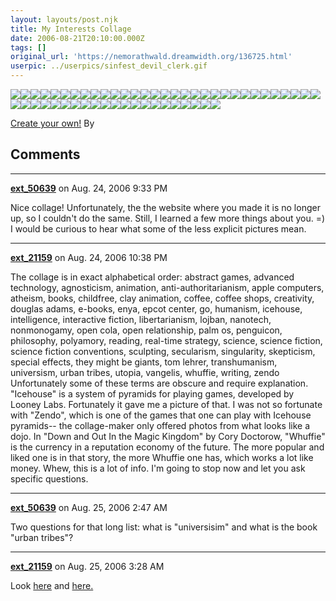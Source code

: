 ```yaml
---
layout: layouts/post.njk
title: My Interests Collage
date: 2006-08-21T20:10:00.000Z
tags: []
original_url: 'https://nemorathwald.dreamwidth.org/136725.html'
userpic: ../userpics/sinfest_devil_clerk.gif
---
```

![](http://mud.mm-a6.yimg.com/image/2377722980)![](http://mud.mm-a8.yimg.com/image/3047032746)![](http://mud.mm-a6.yimg.com/image/2351031620)![](http://mud.mm-a8.yimg.com/image/2798102420)![](http://mud.mm-a3.yimg.com/image/672978320)![](http://mud.mm-a6.yimg.com/image/2123319994)![](http://mud.mm-a5.yimg.com/image/1407883322)![](http://mud.mm-a5.yimg.com/image/1446932441)![](http://mud.mm-a1.yimg.com/image/288662874)![](http://mud.mm-a1.yimg.com/image/69597377)![](http://mud.mm-a6.yimg.com/image/2341997789)![](http://mud.mm-a7.yimg.com/image/2457545349)![](http://mud.mm-a8.yimg.com/image/2976975464)![](http://mud.mm-a4.yimg.com/image/1006857606)![](http://mud.mm-a3.yimg.com/image/948989402)![](http://mud.mm-a8.yimg.com/image/2996187652)![](http://mud.mm-a3.yimg.com/image/781719065)![](http://mud.mm-a8.yimg.com/image/3051437222)![](http://mud.mm-a1.yimg.com/image/34497386)![](http://mud.mm-a1.yimg.com/image/206918868)![](http://mud.mm-a3.yimg.com/image/990537861)![](http://mud.mm-a4.yimg.com/image/1105670088)![](http://mud.mm-a1.yimg.com/image/169968711)![](http://mud.mm-a2.yimg.com/image/603234255)![](http://mud.mm-a7.yimg.com/image/2411291551)![](http://mud.mm-a2.yimg.com/image/570237090)![](http://mud.mm-a6.yimg.com/image/2351445063)![](http://mud.mm-a8.yimg.com/image/2979639344)![](http://mud.mm-a4.yimg.com/image/1104634106)![](http://mud.mm-a1.yimg.com/image/216690658)![](http://mud.mm-a6.yimg.com/image/2208606240)![](http://mud.mm-a7.yimg.com/image/2477942137)![](http://mud.mm-a6.yimg.com/image/2189661980)![](http://mud.mm-a8.yimg.com/image/2789446938)![](http://mud.mm-a2.yimg.com/image/352895918)![](http://mud.mm-a7.yimg.com/image/2708848621)![](http://mud.mm-a4.yimg.com/image/1241127408)![](http://mud.mm-a6.yimg.com/image/2143115328)![](http://mud.mm-a1.yimg.com/image/238279301)![](http://mud.mm-a6.yimg.com/image/2113264269)![](http://mud.mm-a3.yimg.com/image/781954091)![](http://mud.mm-a1.yimg.com/image/280590684)![](http://mud.mm-a6.yimg.com/image/2215838953)![](http://mud.mm-a6.yimg.com/image/2207898256)![](http://mud.mm-a4.yimg.com/image/1069646797)![](http://mud.mm-a2.yimg.com/image/618538976)![](http://mud.mm-a5.yimg.com/image/1973634090)![](http://mud.mm-a6.yimg.com/image/2316306547)![](http://mud.mm-a7.yimg.com/image/2480701253)![](http://mud.mm-a3.yimg.com/image/935855697)![](http://mud.mm-a5.yimg.com/image/1909640455)![](http://mud.mm-a1.yimg.com/image/39493121)

[Create your own!](http://treap.net/gavri/lji61.html) By

## Comments

---

**[ext_50639](https://www.dreamwidth.org/users/ext_50639)** on Aug. 24, 2006 9:33 PM

Nice collage! Unfortunately, the the website where you made it is no longer up, so I couldn't do the same. Still, I learned a few more things about you. =) I would be curious to hear what some of the less explicit pictures mean.

---

**[ext_21159](https://www.dreamwidth.org/users/ext_21159)** on Aug. 24, 2006 10:38 PM

The collage is in exact alphabetical order: abstract games, advanced technology, agnosticism, animation, anti-authoritarianism, apple computers, atheism, books, childfree, clay animation, coffee, coffee shops, creativity, douglas adams, e-books, enya, epcot center, go, humanism, icehouse, intelligence, interactive fiction, libertarianism, lojban, nanotech, nonmonogamy, open cola, open relationship, palm os, penguicon, philosophy, polyamory, reading, real-time strategy, science, science fiction, science fiction conventions, sculpting, secularism, singularity, skepticism, special effects, they might be giants, tom lehrer, transhumanism, universism, urban tribes, utopia, vangelis, whuffie, writing, zendo Unfortunately some of these terms are obscure and require explanation. "Icehouse" is a system of pyramids for playing games, developed by Looney Labs. Fortunately it gave me a picture of that. I was not so fortunate with "Zendo", which is one of the games that one can play with Icehouse pyramids-- the collage-maker only offered photos from what looks like a dojo. In "Down and Out In the Magic Kingdom" by Cory Doctorow, "Whuffie" is the currency in a reputation economy of the future. The more popular and liked one is in that story, the more Whuffie one has, which works a lot like money. Whew, this is a lot of info. I'm going to stop now and let you ask specific questions.

---

**[ext_50639](https://www.dreamwidth.org/users/ext_50639)** on Aug. 25, 2006 2:47 AM

Two questions for that long list: what is "universisim" and what is the book "urban tribes"?

---

**[ext_21159](https://www.dreamwidth.org/users/ext_21159)** on Aug. 25, 2006 3:28 AM

Look [here](http://matt-arnold.livejournal.com/17020.html) and [here.](http://matt-arnold.livejournal.com/38911.html)
